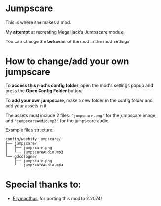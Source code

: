 # Jumpscare

This is where she makes a mod.

My **attempt** at recreating MegaHack's Jumpscare module

You can change the **behavior** of the mod in the mod settings

# How to change/add your own jumpscare

To **access this mod's config folder**, open the mod's settings popup and press the **Open Config Folder** button.

To **add your own jumpscare**, make a new folder in the config folder and add your assets in it.

The assets must include 2 files: `"jumpscare.png"` for the jumpscare image, and `"jumpscareAudio.mp3"` for the jumpscare audio.

Example files structure:
```
config/weebify.jumpscare/
├── jumpscare/
│   ├── jumpscare.png
│   └── jumpscareAudio.mp3
└── gdcologne/
    ├── jumpscare.png
    └── jumpscareAudio.mp3
```

# Special thanks to:
- [Erymanthus](https://github.com/RayDeeUx), for porting this mod to 2.2074!